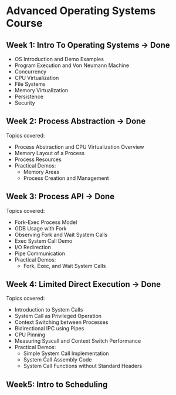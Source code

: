 # Advanced Operating Systems Course

## Week 1: Intro To Operating Systems -> Done

- OS Introduction and Demo Examples
- Program Execution and Von Neumann Machine
- Concurrency
- CPU Virtualization
- File Systems
- Memory Virtualization
- Persistence
- Security


## Week 2: Process Abstraction -> Done

Topics covered:
- Process Abstraction and CPU Virtualization Overview
- Memory Layout of a Process
- Process Resources
- Practical Demos:
  - Memory Areas
  - Process Creation and Management

## Week 3: Process API -> Done

Topics covered:
- Fork-Exec Process Model
- GDB Usage with Fork
- Observing Fork and Wait System Calls
- Exec System Call Demo
- I/O Redirection
- Pipe Communication
- Practical Demos:
  - Fork, Exec, and Wait System Calls

## Week 4: Limited Direct Execution -> Done

Topics covered:
- Introduction to System Calls
- System Call as Privileged Operation
- Context Switching between Processes
- Bidirectional IPC using Pipes
- CPU Pinning
- Measuring Syscall and Context Switch Performance
- Practical Demos:
  - Simple System Call Implementation
  - System Call Assembly Code
  - System Call Functions without Standard Headers


## Week5: Intro to Scheduling
